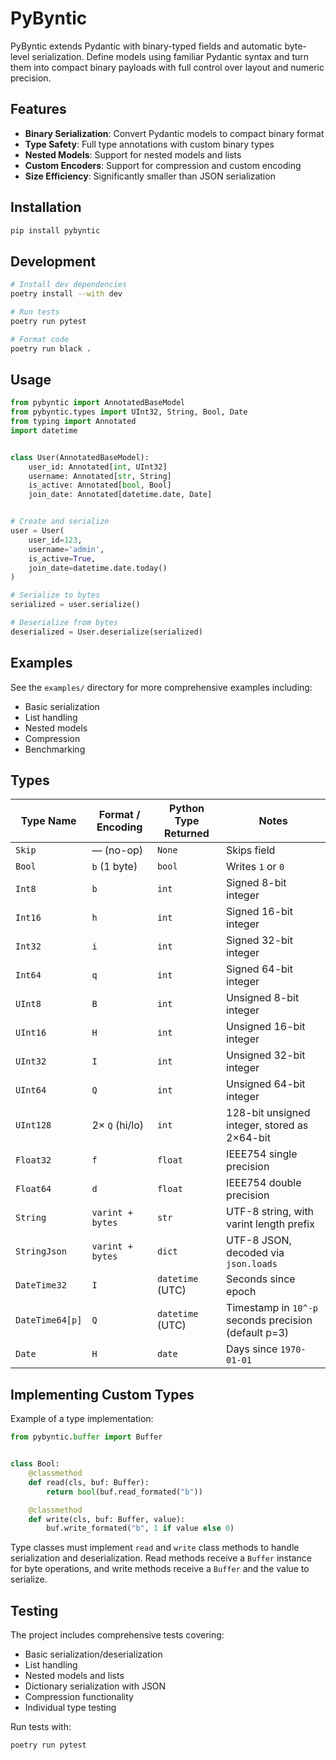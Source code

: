 # PyByntic

PyByntic extends Pydantic with binary-typed fields and automatic byte-level serialization. Define models using familiar Pydantic syntax and turn them into compact binary payloads with full control over layout and numeric precision.

## Features

- **Binary Serialization**: Convert Pydantic models to compact binary format
- **Type Safety**: Full type annotations with custom binary types
- **Nested Models**: Support for nested models and lists
- **Custom Encoders**: Support for compression and custom encoding
- **Size Efficiency**: Significantly smaller than JSON serialization

## Installation

```bash
pip install pybyntic
```

## Development

```bash
# Install dev dependencies
poetry install --with dev

# Run tests
poetry run pytest

# Format code
poetry run black .
```

## Usage

```python
from pybyntic import AnnotatedBaseModel
from pybyntic.types import UInt32, String, Bool, Date
from typing import Annotated
import datetime


class User(AnnotatedBaseModel):
	user_id: Annotated[int, UInt32]
	username: Annotated[str, String]
	is_active: Annotated[bool, Bool]
	join_date: Annotated[datetime.date, Date]


# Create and serialize
user = User(
	user_id=123,
	username='admin',
	is_active=True,
	join_date=datetime.date.today()
)

# Serialize to bytes
serialized = user.serialize()

# Deserialize from bytes
deserialized = User.deserialize(serialized)
```

## Examples

See the `examples/` directory for more comprehensive examples including:
- Basic serialization
- List handling
- Nested models
- Compression
- Benchmarking

## Types

| Type Name       | Format / Encoding | Python Type Returned | Notes                                                |
| --------------- |-------------------|----------------------|------------------------------------------------------|
| `Skip`          | — (no-op)         | `None`               | Skips field                                          |
| `Bool`          | `b` (1 byte)      | `bool`               | Writes `1` or `0`                                    |
| `Int8`          | `b`               | `int`                | Signed 8-bit integer                                 |
| `Int16`         | `h`               | `int`                | Signed 16-bit integer                                |
| `Int32`         | `i`               | `int`                | Signed 32-bit integer                                |
| `Int64`         | `q`               | `int`                | Signed 64-bit integer                                |
| `UInt8`         | `B`               | `int`                | Unsigned 8-bit integer                               |
| `UInt16`        | `H`               | `int`                | Unsigned 16-bit integer                              |
| `UInt32`        | `I`               | `int`                | Unsigned 32-bit integer                              |
| `UInt64`        | `Q`               | `int`                | Unsigned 64-bit integer                              |
| `UInt128`       | 2× `Q` (hi/lo)    | `int`                | 128-bit unsigned integer, stored as 2×64-bit         |
| `Float32`       | `f`               | `float`              | IEEE754 single precision                             |
| `Float64`       | `d`               | `float`              | IEEE754 double precision                             |
| `String`        | `varint + bytes`  | `str`                | UTF-8 string, with varint length prefix              |
| `StringJson`    | `varint + bytes`  | `dict`               | UTF-8 JSON, decoded via `json.loads`                 |
| `DateTime32`    | `I`               | `datetime` (UTC)     | Seconds since epoch                                  |
| `DateTime64[p]` | `Q`               | `datetime` (UTC)     | Timestamp in `10^-p` seconds precision (default p=3) |
| `Date`          | `H`               | `date`               | Days since `1970-01-01`                              |


## Implementing Custom Types
Example of a type implementation:

```python
from pybyntic.buffer import Buffer


class Bool:
	@classmethod
	def read(cls, buf: Buffer):
		return bool(buf.read_formated("b"))

	@classmethod
	def write(cls, buf: Buffer, value):
		buf.write_formated("b", 1 if value else 0)
```

Type classes must implement `read` and `write` class methods to handle serialization and deserialization.
Read methods receive a `Buffer` instance for byte operations, and write methods receive a `Buffer` and the value to serialize.

## Testing

The project includes comprehensive tests covering:
- Basic serialization/deserialization
- List handling
- Nested models and lists
- Dictionary serialization with JSON
- Compression functionality
- Individual type testing

Run tests with:
```bash
poetry run pytest
```

